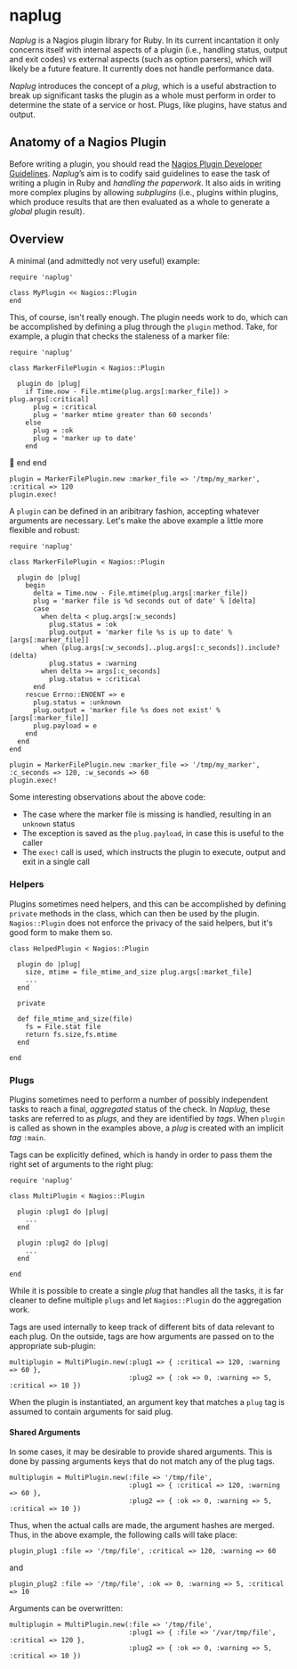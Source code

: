 # naplug

*Naplug* is a Nagios plugin library for Ruby. In its current incantation it only concerns itself with internal aspects of a plugin (i.e., handling status, output and exit codes) vs external aspects (such as option parsers), which will likely be a future feature. It currently does not handle performance data.

*Naplug* introduces the concept of a *plug*, which is a useful abstraction to break up significant tasks the plugin as a whole must perform in order to determine the state of a service or host. Plugs, like plugins, have status and output. 

## Anatomy of a Nagios Plugin

Before writing a plugin, you should read the [Nagios Plugin Developer Guidelines](http://nagiosplug.sourceforge.net/developer-guidelines.html). *Naplug*’s aim is to codify said guidelines to ease the task of writing a plugin in Ruby and _handling the paperwork_. It also aids in writing more complex plugins by allowing _subplugins_ (i.e., plugins within plugins, which produce results that are then evaluated as a whole to generate a _global_ plugin result).

## Overview

A minimal (and admittedly not very useful) example:

    require 'naplug'
    
    class MyPlugin << Nagios::Plugin
    end
    
This, of course, isn't really enough. The plugin needs work to do, which can be accomplished by defining a plug through the `plugin` method. Take, for example, a plugin that checks the staleness of a marker file: 

    require 'naplug'

	class MarkerFilePlugin < Nagios::Plugin

  	  plugin do |plug|
	    if Time.now - File.mtime(plug.args[:marker_file]) > plug.args[:critical]
	      plug = :critical
	      plug = 'marker mtime greater than 60 seconds'
  	    else
  	      plug = :ok
  	      plug = 'marker up to date'
  	    end
      end
	end

	plugin = MarkerFilePlugin.new :marker_file => '/tmp/my_marker', :critical => 120
	plugin.exec!    

A `plugin` can be defined in an aribitrary fashion, accepting whatever arguments are necessary. Let's make the above example a little more flexible and robust:

    require 'naplug'

	class MarkerFilePlugin < Nagios::Plugin

  	  plugin do |plug|
        begin
          delta = Time.now - File.mtime(plug.args[:marker_file])
          plug = 'marker file is %d seconds out of date' % [delta]
          case
            when delta < plug.args[:w_seconds]
              plug.status = :ok
              plug.output = 'marker file %s is up to date' % [args[:marker_file]]
            when (plug.args[:w_seconds]..plug.args[:c_seconds]).include?(delta)
              plug.status = :warning
            when delta >= args[:c_seconds]
              plug.status = :critical
          end
        rescue Errno::ENOENT => e
          plug.status = :unknown
          plug.output = 'marker file %s does not exist' % [args[:marker_file]]
          plug.payload = e
        end
      end
    end

    plugin = MarkerFilePlugin.new :marker_file => '/tmp/my_marker', :c_seconds => 120, :w_seconds => 60
    plugin.exec!

Some interesting observations about the above code:

* The case where the marker file is missing is handled, resulting in an `unknown` status
* The exception is saved as the `plug.payload`, in case this is useful to the caller
* The `exec!` call is used, which instructs the plugin to execute, output and exit in a single call

### Helpers

Plugins sometimes need helpers, and this can be accomplished by defining `private` methods in the class, which can then be used by the plugin. `Nagios::Plugin` does not enforce the privacy of the said helpers, but it's good form to make them so.
   
    class HelpedPlugin < Nagios::Plugin
    
      plugin do |plug|
        size, mtime = file_mtime_and_size plug.args[:market_file]
        ... 
      end
      
      private
      
      def file_mtime_and_size(file)
        fs = File.stat file 
        return fs.size,fs.mtime
      end
      
    end
     
### Plugs
 
Plugins sometimes need to perform a number of possibly independent tasks to reach a final, _aggregated_ status of the check. In *Naplug*, these tasks are referred to as *plugs*, and they are identified by *tags*. When `plugin` is called as shown in the examples above, a *plug* is created with an implicit _tag_ `:main`.

Tags can be explicitly defined, which is handy in order to pass them the right set of arguments to the right plug:

    require 'naplug'
    
    class MultiPlugin < Nagios::Plugin
    
      plugin :plug1 do |plug|
        ...
      end
      
      plugin :plug2 do |plug|
        ...
      end
      
    end

While it is possible to create a single *plug* that handles all the tasks, it is far cleaner to define multiple `plugs` and let `Nagios::Plugin` do the aggregation work.

Tags are used internally to keep track of different bits of data relevant to each plug. On the outside, tags are how arguments are passed on to the appropriate sub-plugin:

	multiplugin = MultiPlugin.new(:plug1 => { :critical => 120, :warning => 60 }, 
                                  :plug2 => { :ok => 0, :warning => 5, :critical => 10 })

When the plugin is instantiated, an argument key that matches a `plug` tag is assumed to contain arguments for said plug.

#### Shared Arguments

In some cases, it may be desirable to provide shared arguments. This is done by passing arguments keys that do not match any of the plug tags.

	multiplugin = MultiPlugin.new(:file => '/tmp/file',
	                              :plug1 => { :critical => 120, :warning => 60 }, 
                                  :plug2 => { :ok => 0, :warning => 5, :critical => 10 })

Thus, when the actual calls are made, the argument hashes are merged. Thus, in the above example, the following calls will take place:

    plugin_plug1 :file => '/tmp/file', :critical => 120, :warning => 60

and

    plugin_plug2 :file => '/tmp/file', :ok => 0, :warning => 5, :critical => 10

Arguments can be overwritten:

    multiplugin = MultiPlugin.new(:file => '/tmp/file', 
                                  :plug1 => { :file => '/var/tmp/file', :critical => 120 },
                                  :plug2 => { :ok => 0, :warning => 5, :critical => 10 })

 
                                 

      
  